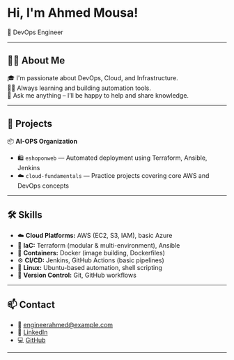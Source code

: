 #  Hi, I'm Ahmed Mousa!

🎯 DevOps Engineer 

---

## 👨‍💻 About Me

🎓 I'm passionate about DevOps, Cloud, and Infrastructure.  
🏃‍♂️ Always learning and building automation tools.  
💬 Ask me anything – I’ll be happy to help and share knowledge.  

---

## 🧰 Projects

📦 **AI-OPS Organization**  
- 🛍️ `eshoponweb` — Automated deployment using Terraform, Ansible, Jenkins  
- ☁️ `cloud-fundamentals` — Practice projects covering core AWS and DevOps concepts  

---

## 🛠️ Skills

- ☁️ **Cloud Platforms:** AWS (EC2, S3, IAM), basic Azure
- 🧱 **IaC:** Terraform (modular & multi-environment), Ansible
- 🐳 **Containers:** Docker (image building, Dockerfiles)
- ⚙️ **CI/CD:** Jenkins, GitHub Actions (basic pipelines)
- 🐧 **Linux:** Ubuntu-based automation, shell scripting
- 🔐 **Version Control:** Git, GitHub workflows

---

## 📫 Contact

- 📧 engineerahmed@example.com  
- 🔗 [LinkedIn](https://www.linkedin.com/in/your-profile)  
- 💻 [GitHub](https://github.com/your-username)

---
